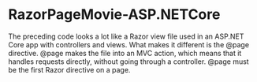 # RazorPageMovie-ASP.NETCore
The preceding code looks a lot like a Razor view file used in an ASP.NET Core app with controllers and views. What makes it different is the @page directive. @page makes the file into an MVC action, which means that it handles requests directly, without going through a controller. @page must be the first Razor directive on a page.
